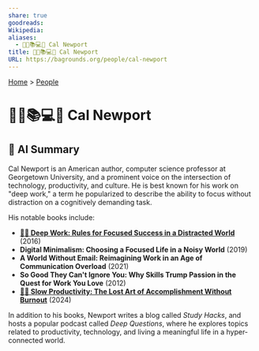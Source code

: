 ```yaml
---
share: true
goodreads:
Wikipedia:
aliases:
  - 👨‍🏫📚💻🤔 Cal Newport
title: 👨‍🏫📚💻🤔 Cal Newport
URL: https://bagrounds.org/people/cal-newport
---
```

[Home](../index.md) > [People](./index.md)  
# 👨‍🏫📚💻🤔 Cal Newport  
## 🤖 AI Summary  
Cal Newport is an American author, computer science professor at Georgetown University, and a prominent voice on the intersection of technology, productivity, and culture. He is best known for his work on "deep work," a term he popularized to describe the ability to focus without distraction on a cognitively demanding task.  
  
His notable books include:  
* **[🤿💼 Deep Work: Rules for Focused Success in a Distracted World](../books/deep-work.md)** (2016)  
* **Digital Minimalism: Choosing a Focused Life in a Noisy World** (2019)  
* **A World Without Email: Reimagining Work in an Age of Communication Overload** (2021)  
* **So Good They Can't Ignore You: Why Skills Trump Passion in the Quest for Work You Love** (2012)  
* **[🐌🎯 Slow Productivity: The Lost Art of Accomplishment Without Burnout](../books/slow-productivity-the-lost-art-of-accomplishment-without-burnout.md)** (2024)  
  
In addition to his books, Newport writes a blog called *Study Hacks*, and hosts a popular podcast called *Deep Questions*, where he explores topics related to productivity, technology, and living a meaningful life in a hyper-connected world.